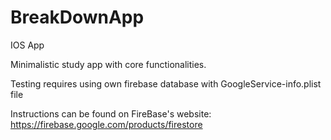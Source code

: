# BreakDownApp
IOS App

Minimalistic study app with core functionalities.

Testing requires using own firebase database with GoogleService-info.plist file

Instructions can be found on FireBase's website: https://firebase.google.com/products/firestore 

